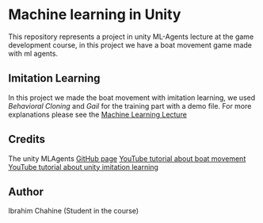 # Machine learning in Unity
This repository represents a project in unity ML-Agents lecture at the game development course, in this project we have a boat movement game made with ml agents.

## Imitation Learning
In this project we made the boat movement with imitation learning, we used _Behavioral Cloning_ and _Gail_ for the training part with a demo file.
For more explanations please see the [Machine Learning Lecture](https://github.com/Game-Dev-Baram-Chahine/machine-learning-lecture/blob/main/MachineLearningLecture.pdf)

## Credits
The unity MLAgents [GitHub page](https://github.com/gzrjzcx/ML-agents/)
[YouTube tutorial about boat movement](https://www.youtube.com/watch?v=eL_zHQEju8s&t=485s&ab_channel=TomWeiland)
[YouTube tutorial about unity imitation learning](https://youtu.be/supqT7kqpEI)


## Author
Ibrahim Chahine (Student in the course)
